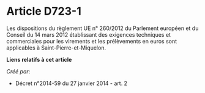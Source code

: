 # Article D723-1

Les dispositions du règlement UE n° 260/2012 du Parlement européen et du Conseil du 14 mars 2012 établissant des exigences
techniques et commerciales pour les virements et les prélèvements en euros sont applicables à Saint-Pierre-et-Miquelon.

**Liens relatifs à cet article**

_Créé par_:

  - Décret n°2014-59 du 27 janvier 2014 - art. 2
